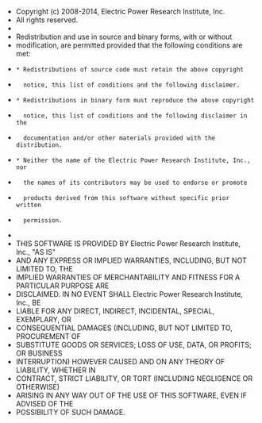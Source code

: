 * Copyright (c) 2008-2014, Electric Power Research Institute, Inc.
* All rights reserved.
*
* Redistribution and use in source and binary forms, with or without
* modification, are permitted provided that the following conditions are met:
*     * Redistributions of source code must retain the above copyright
*       notice, this list of conditions and the following disclaimer.
*     * Redistributions in binary form must reproduce the above copyright
*       notice, this list of conditions and the following disclaimer in the
*       documentation and/or other materials provided with the distribution.
*     * Neither the name of the Electric Power Research Institute, Inc., nor
*       the names of its contributors may be used to endorse or promote 
*       products derived from this software without specific prior written 
*       permission.
*
* THIS SOFTWARE IS PROVIDED BY Electric Power Research Institute, Inc., "AS IS"
* AND ANY EXPRESS OR IMPLIED WARRANTIES, INCLUDING, BUT NOT LIMITED TO, THE 
* IMPLIED WARRANTIES OF MERCHANTABILITY AND FITNESS FOR A PARTICULAR PURPOSE ARE
* DISCLAIMED. IN NO EVENT SHALL Electric Power Research Institute, Inc., BE 
* LIABLE FOR ANY DIRECT, INDIRECT, INCIDENTAL, SPECIAL, EXEMPLARY, OR 
* CONSEQUENTIAL DAMAGES (INCLUDING, BUT NOT LIMITED TO, PROCUREMENT OF 
* SUBSTITUTE GOODS OR SERVICES; LOSS OF USE, DATA, OR PROFITS; OR BUSINESS 
* INTERRUPTION) HOWEVER CAUSED AND ON ANY THEORY OF LIABILITY, WHETHER IN 
* CONTRACT, STRICT LIABILITY, OR TORT (INCLUDING NEGLIGENCE OR OTHERWISE) 
* ARISING IN ANY WAY OUT OF THE USE OF THIS SOFTWARE, EVEN IF ADVISED OF THE 
* POSSIBILITY OF SUCH DAMAGE.